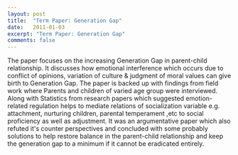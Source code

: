 ```yaml
---
layout: post
title:  "Term Paper: Generation Gap"
date:   2011-01-03
excerpt: "Term Paper: Generation Gap"
comments: false
---
```


The paper focuses on the increasing Generation Gap in parent-child relationship. It discusses how emotional interference which occurs due to conflict of opinions, variation of culture & judgment of moral values can give birth to Generation Gap. The paper is backed up with findings from field work where Parents and children of varied age group were interviewed. Along with Statistics from research papers which suggested emotion-related regulation helps to mediate relations of socialization variable e.g. attachment, nurturing children, parental temperament ,etc to social proficiency as well as adjustment. It was an argumentative paper which also refuted it's counter perspectives and concluded with some probably solutions to help restore balance in the parent-child relationship and keep the generation gap to a minimum if it cannot be eradicated entirely.
